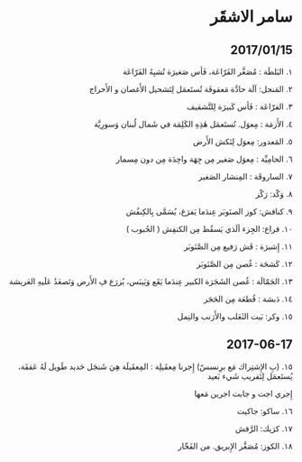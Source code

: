 <style>html { direction:rtl; }</style>

# سامر الاشقَر

## 2017/01/15

١. البَلطَة : مُصَغَّر الفَرّاعَة، فَأس صَغيرَة تُشبِهُ الفَرّاعَة

٢. المَنجل: اَلَة حادَّة مَعقوفَة تُستَعمَل لِتَشحيل الأَغصان و الأَحراج

٣. الفرّاعَة : فَأس كَبيرَة لِلتَّشقيف

٤. الأَزمَة : مِعوَل. تُستَعمَل هٰذِهِ الكَلِمَة في شَمال لُبنان وَسورِيَّة

٥. المَعدور: مِعوَل لِنَكش الأَرض

٦. الحامِيِّة : مِعوَل صَغير مِن جِهَة واحِدَة مِن دون مِسمار

٧. الساروقَة : المِنشار الصَغير

٨. وَكّد: رَكّز

٩. كنافش: كوز الصنَوبَر عِندَما يَفرَغ، يُسَمَّى بِالكِنفُش

١٠. قراع: الجِزء ألَذي يَسقُط مِن الكنفِش ( الحُبوب )

١١. إِشبرَة : قَش رَفيع مِن الصَّنَوبَر

١٢. كَشحَة : غُصن مِن الصَّنَوبَر

١٣. الجَمّالَة : غُصن الشَجَرَة الكبير عِندَما يَقَع وَيَيبَس، يُزرَع فِ الأَرض وَتَصعَدُ عَلَيهِ العَريشة

١٤. دَبشة : قُطعَة مِن الحَجَر

١٥. وكر: بَيت الثَعَلب والأَرَنب والنِمل

## 2017-06-17
١٥. (بِ الإِشتِراك مَع برِنسسّ) إِجرنا مِعقَيلِة : المِعقَيلَة هِيَ شَنجَل حَديد طَويل لَهُ عَقفَة، يُستَعمَل لِتَقريب شَيء بَعيد

إِجري اجت و جابت اجرين مَعها

١٦. ساكو: جاكيت

١٧. كرَيك: الرَّفش

١٨. الكوز: مُصَغَّر الإِبريق. من الفَخّار
